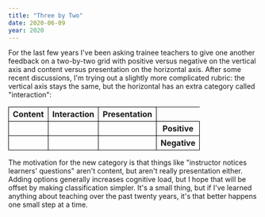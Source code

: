 ```yaml
---
title: "Three by Two"
date: 2020-06-09
year: 2020
---
```


For the last few years I've been asking trainee teachers to give one another feedback
on a two-by-two grid
with positive versus negative on the vertical axis
and content versus presentation on the horizontal axis.
After some recent discussions,
I'm trying out a slightly more complicated rubric:
the vertical axis stays the same,
but the horizontal has an extra category called "interaction":

<table>
<tr>
  <th style="border: 1px solid black;">Content</th>
  <th style="border: 1px solid black;">Interaction</th>
  <th style="border: 1px solid black;">Presentation</th>
  <th></th>
</tr>
<tr>
  <td style="border: 1px solid black;">&nbsp;</td>
  <td style="border: 1px solid black;">&nbsp;</td>
  <td style="border: 1px solid black;">&nbsp;</td>
  <th style="border: 1px solid black;">Positive</th>
</tr>
<tr>
  <td style="border: 1px solid black;">&nbsp;</td>
  <td style="border: 1px solid black;">&nbsp;</td>
  <td style="border: 1px solid black;">&nbsp;</td>
  <th style="border: 1px solid black;">Negative</th>
</tr>
</table>

The motivation for the new category is that things like
"instructor notices learners' questions" aren't content,
but aren't really presentation either.
Adding options generally increases cognitive load,
but I hope that will be offset by making classification simpler.
It's a small thing,
but if I've learned anything about teaching over the past twenty years,
it's that better happens one small step at a time.
